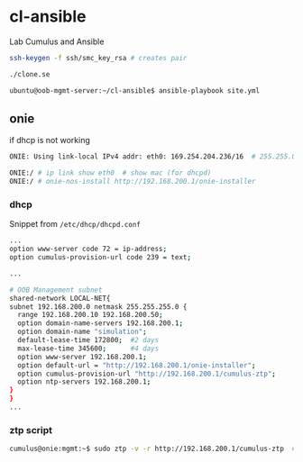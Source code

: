 # cl-ansible
Lab Cumulus and Ansible

```bash
ssh-keygen -f ssh/smc_key_rsa # creates pair
```

```bash
./clone.se
```

```bash
ubuntu@oob-mgmt-server:~/cl-ansible$ ansible-playbook site.yml
```

## onie

if dhcp is not working

```bash
ONIE: Using link-local IPv4 addr: eth0: 169.254.204.236/16  # 255.255.0.0
```

```bash
ONIE:/ # ip link show eth0  # show mac (for dhcpd)
ONIE:/ # onie-nos-install http://192.168.200.1/onie-installer
```

### dhcp

Snippet from `/etc/dhcp/dhcpd.conf`

```bash
...
option www-server code 72 = ip-address;
option cumulus-provision-url code 239 = text;

...

# OOB Management subnet
shared-network LOCAL-NET{
subnet 192.168.200.0 netmask 255.255.255.0 {
  range 192.168.200.10 192.168.200.50;
  option domain-name-servers 192.168.200.1;
  option domain-name "simulation";
  default-lease-time 172800;  #2 days
  max-lease-time 345600;      #4 days
  option www-server 192.168.200.1;
  option default-url = "http://192.168.200.1/onie-installer";
  option cumulus-provision-url "http://192.168.200.1/cumulus-ztp";
  option ntp-servers 192.168.200.1;
}
}
...
```

### ztp script

```bash
cumulus@onie:mgmt:~$ sudo ztp -v -r http://192.168.200.1/cumulus-ztp  # test ztp
```
